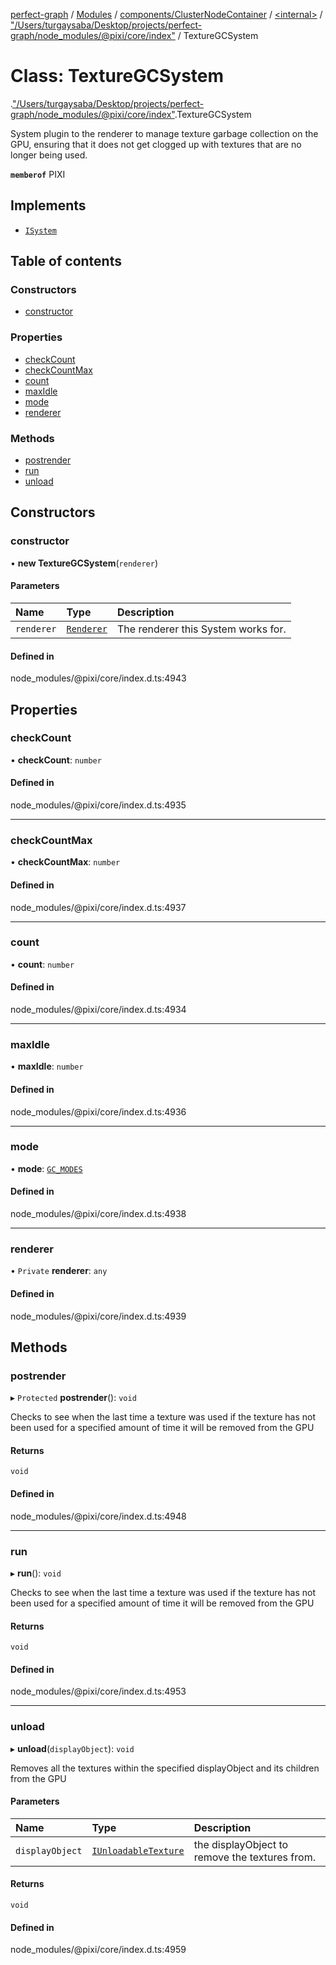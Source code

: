 [perfect-graph](../README.md) / [Modules](../modules.md) / [components/ClusterNodeContainer](../modules/components_ClusterNodeContainer.md) / [<internal\>](../modules/components_ClusterNodeContainer._internal_.md) / ["/Users/turgaysaba/Desktop/projects/perfect-graph/node\_modules/@pixi/core/index"](../modules/components_ClusterNodeContainer._internal_.__Users_turgaysaba_Desktop_projects_perfect_graph_node_modules__pixi_core_index_.md) / TextureGCSystem

# Class: TextureGCSystem

[<internal>](../modules/components_ClusterNodeContainer._internal_.md).["/Users/turgaysaba/Desktop/projects/perfect-graph/node_modules/@pixi/core/index"](../modules/components_ClusterNodeContainer._internal_.__Users_turgaysaba_Desktop_projects_perfect_graph_node_modules__pixi_core_index_.md).TextureGCSystem

System plugin to the renderer to manage texture garbage collection on the GPU,
ensuring that it does not get clogged up with textures that are no longer being used.

**`memberof`** PIXI

## Implements

- [`ISystem`](../interfaces/components_ClusterNodeContainer._internal_.ISystem.md)

## Table of contents

### Constructors

- [constructor](components_ClusterNodeContainer._internal_.__Users_turgaysaba_Desktop_projects_perfect_graph_node_modules__pixi_core_index_.TextureGCSystem.md#constructor)

### Properties

- [checkCount](components_ClusterNodeContainer._internal_.__Users_turgaysaba_Desktop_projects_perfect_graph_node_modules__pixi_core_index_.TextureGCSystem.md#checkcount)
- [checkCountMax](components_ClusterNodeContainer._internal_.__Users_turgaysaba_Desktop_projects_perfect_graph_node_modules__pixi_core_index_.TextureGCSystem.md#checkcountmax)
- [count](components_ClusterNodeContainer._internal_.__Users_turgaysaba_Desktop_projects_perfect_graph_node_modules__pixi_core_index_.TextureGCSystem.md#count)
- [maxIdle](components_ClusterNodeContainer._internal_.__Users_turgaysaba_Desktop_projects_perfect_graph_node_modules__pixi_core_index_.TextureGCSystem.md#maxidle)
- [mode](components_ClusterNodeContainer._internal_.__Users_turgaysaba_Desktop_projects_perfect_graph_node_modules__pixi_core_index_.TextureGCSystem.md#mode)
- [renderer](components_ClusterNodeContainer._internal_.__Users_turgaysaba_Desktop_projects_perfect_graph_node_modules__pixi_core_index_.TextureGCSystem.md#renderer)

### Methods

- [postrender](components_ClusterNodeContainer._internal_.__Users_turgaysaba_Desktop_projects_perfect_graph_node_modules__pixi_core_index_.TextureGCSystem.md#postrender)
- [run](components_ClusterNodeContainer._internal_.__Users_turgaysaba_Desktop_projects_perfect_graph_node_modules__pixi_core_index_.TextureGCSystem.md#run)
- [unload](components_ClusterNodeContainer._internal_.__Users_turgaysaba_Desktop_projects_perfect_graph_node_modules__pixi_core_index_.TextureGCSystem.md#unload)

## Constructors

### constructor

• **new TextureGCSystem**(`renderer`)

#### Parameters

| Name | Type | Description |
| :------ | :------ | :------ |
| `renderer` | [`Renderer`](components_ClusterNodeContainer._internal_.Renderer.md) | The renderer this System works for. |

#### Defined in

node_modules/@pixi/core/index.d.ts:4943

## Properties

### checkCount

• **checkCount**: `number`

#### Defined in

node_modules/@pixi/core/index.d.ts:4935

___

### checkCountMax

• **checkCountMax**: `number`

#### Defined in

node_modules/@pixi/core/index.d.ts:4937

___

### count

• **count**: `number`

#### Defined in

node_modules/@pixi/core/index.d.ts:4934

___

### maxIdle

• **maxIdle**: `number`

#### Defined in

node_modules/@pixi/core/index.d.ts:4936

___

### mode

• **mode**: [`GC_MODES`](../enums/components_ClusterNodeContainer._internal_.GC_MODES.md)

#### Defined in

node_modules/@pixi/core/index.d.ts:4938

___

### renderer

• `Private` **renderer**: `any`

#### Defined in

node_modules/@pixi/core/index.d.ts:4939

## Methods

### postrender

▸ `Protected` **postrender**(): `void`

Checks to see when the last time a texture was used
if the texture has not been used for a specified amount of time it will be removed from the GPU

#### Returns

`void`

#### Defined in

node_modules/@pixi/core/index.d.ts:4948

___

### run

▸ **run**(): `void`

Checks to see when the last time a texture was used
if the texture has not been used for a specified amount of time it will be removed from the GPU

#### Returns

`void`

#### Defined in

node_modules/@pixi/core/index.d.ts:4953

___

### unload

▸ **unload**(`displayObject`): `void`

Removes all the textures within the specified displayObject and its children from the GPU

#### Parameters

| Name | Type | Description |
| :------ | :------ | :------ |
| `displayObject` | [`IUnloadableTexture`](../interfaces/components_ClusterNodeContainer._internal_.IUnloadableTexture.md) | the displayObject to remove the textures from. |

#### Returns

`void`

#### Defined in

node_modules/@pixi/core/index.d.ts:4959
